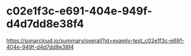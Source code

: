 # c02e1f3c-e691-404e-949f-d4d7dd8e38f4
https://sonarcloud.io/summary/overall?id=examly-test_c02e1f3c-e691-404e-949f-d4d7dd8e38f4
